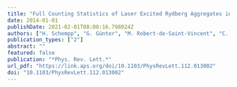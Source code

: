 ```yaml
---
title: "Full Counting Statistics of Laser Excited Rydberg Aggregates in a One-Dimensional Geometry"
date: 2014-01-01
publishDate: 2021-02-01T08:00:16.798024Z
authors: ["H. Schempp", "G. Günter", "M. Robert-de-Saint-Vincent", "C. S. Hofmann", "D. Breyel", "A. Komnik", "D. W. Schönleber", "M. Gärttner", "J. Evers", "S. Whitlock", "M. Weidemüller"]
publication_types: ["2"]
abstract: ""
featured: false
publication: "*Phys. Rev. Lett.*"
url_pdf: "https://link.aps.org/doi/10.1103/PhysRevLett.112.013002"
doi: "10.1103/PhysRevLett.112.013002"
---
```


